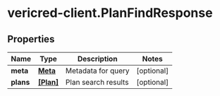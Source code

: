 # vericred-client.PlanFindResponse

## Properties
Name | Type | Description | Notes
------------ | ------------- | ------------- | -------------
**meta** | [**Meta**](Meta.md) | Metadata for query | [optional] 
**plans** | [**[Plan]**](Plan.md) | Plan search results | [optional] 


